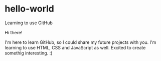 # hello-world
Learning to use GitHub

Hi there!

I'm here to learn GitHub, so I could share my future projects with you.
I'm learning to use HTML, CSS and JavaScript as well. Excited to create somethig interesting. :)
